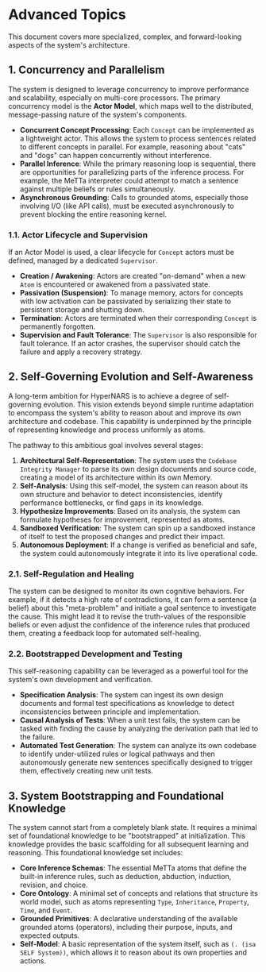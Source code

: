 # Advanced Topics

This document covers more specialized, complex, and forward-looking aspects of the system's architecture.

## 1. Concurrency and Parallelism

The system is designed to leverage concurrency to improve performance and scalability, especially on multi-core processors. The primary concurrency model is the **Actor Model**, which maps well to the distributed, message-passing nature of the system's components.

-   **Concurrent Concept Processing**: Each `Concept` can be implemented as a lightweight actor. This allows the system to process sentences related to different concepts in parallel. For example, reasoning about "cats" and "dogs" can happen concurrently without interference.
-   **Parallel Inference**: While the primary reasoning loop is sequential, there are opportunities for parallelizing parts of the inference process. For example, the MeTTa interpreter could attempt to match a sentence against multiple beliefs or rules simultaneously.
-   **Asynchronous Grounding**: Calls to grounded atoms, especially those involving I/O (like API calls), must be executed asynchronously to prevent blocking the entire reasoning kernel.

### 1.1. Actor Lifecycle and Supervision
If an Actor Model is used, a clear lifecycle for `Concept` actors must be defined, managed by a dedicated `Supervisor`.

-   **Creation / Awakening**: Actors are created "on-demand" when a new `Atom` is encountered or awakened from a passivated state.
-   **Passivation (Suspension)**: To manage memory, actors for concepts with low activation can be passivated by serializing their state to persistent storage and shutting down.
-   **Termination**: Actors are terminated when their corresponding `Concept` is permanently forgotten.
-   **Supervision and Fault Tolerance**: The `Supervisor` is also responsible for fault tolerance. If an actor crashes, the supervisor should catch the failure and apply a recovery strategy.

## 2. Self-Governing Evolution and Self-Awareness

A long-term ambition for HyperNARS is to achieve a degree of self-governing evolution. This vision extends beyond simple runtime adaptation to encompass the system's ability to reason about and improve its own architecture and codebase. This capability is underpinned by the principle of representing knowledge and process uniformly as atoms.

The pathway to this ambitious goal involves several stages:
1.  **Architectural Self-Representation**: The system uses the `Codebase Integrity Manager` to parse its own design documents and source code, creating a model of its architecture within its own Memory.
2.  **Self-Analysis**: Using this self-model, the system can reason about its own structure and behavior to detect inconsistencies, identify performance bottlenecks, or find gaps in its knowledge.
3.  **Hypothesize Improvements**: Based on its analysis, the system can formulate hypotheses for improvement, represented as atoms.
4.  **Sandboxed Verification**: The system can spin up a sandboxed instance of itself to test the proposed changes and predict their impact.
5.  **Autonomous Deployment**: If a change is verified as beneficial and safe, the system could autonomously integrate it into its live operational code.

### 2.1. Self-Regulation and Healing
The system can be designed to monitor its own cognitive behaviors. For example, if it detects a high rate of contradictions, it can form a sentence (a belief) about this "meta-problem" and initiate a goal sentence to investigate the cause. This might lead it to revise the truth-values of the responsible beliefs or even adjust the confidence of the inference rules that produced them, creating a feedback loop for automated self-healing.

### 2.2. Bootstrapped Development and Testing
This self-reasoning capability can be leveraged as a powerful tool for the system's own development and verification.
-   **Specification Analysis**: The system can ingest its own design documents and formal test specifications as knowledge to detect inconsistencies between principle and implementation.
-   **Causal Analysis of Tests**: When a unit test fails, the system can be tasked with finding the cause by analyzing the derivation path that led to the failure.
-   **Automated Test Generation**: The system can analyze its own codebase to identify under-utilized rules or logical pathways and then autonomously generate new sentences specifically designed to trigger them, effectively creating new unit tests.

## 3. System Bootstrapping and Foundational Knowledge

The system cannot start from a completely blank state. It requires a minimal set of foundational knowledge to be "bootstrapped" at initialization. This knowledge provides the basic scaffolding for all subsequent learning and reasoning. This foundational knowledge set includes:

-   **Core Inference Schemas**: The essential MeTTa atoms that define the built-in inference rules, such as deduction, abduction, induction, revision, and choice.
-   **Core Ontology**: A minimal set of concepts and relations that structure its world model, such as atoms representing `Type`, `Inheritance`, `Property`, `Time`, and `Event`.
-   **Grounded Primitives**: A declarative understanding of the available grounded atoms (operators), including their purpose, inputs, and expected outputs.
-   **Self-Model**: A basic representation of the system itself, such as `(. (isa SELF System))`, which allows it to reason about its own properties and actions.
